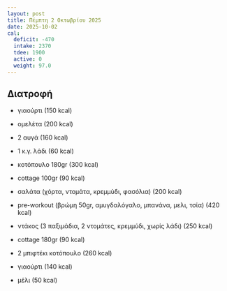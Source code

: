 ```yaml
---
layout: post
title: Πέμπτη 2 Οκτωβρίου 2025
date: 2025-10-02
cal:
  deficit: -470
  intake: 2370
  tdee: 1900
  active: 0
  weight: 97.0
---
```


## Διατροφή

- γιαούρτι (150 kcal)
- ομελέτα (200 kcal)
- 2 αυγά (160 kcal)
- 1 κ.γ. λάδι (60 kcal)


- κοτόπουλο 180gr (300 kcal)
- cottage 100gr (90 kcal)
- σαλάτα (χόρτα, ντομάτα, κρεμμύδι, φασόλια) (200 kcal)
- pre-workout (βρώμη 50gr, αμυγδαλόγαλο, μπανάνα, μελι, τσία) (420 kcal)


- ντάκος (3 παξιμάδια, 2 ντομάτες, κρεμμύδι, χωρίς λάδι) (250 kcal)
- cottage 180gr (90 kcal)
- 2 μπιφτέκι κοτόπουλο (260 kcal)
- γιαούρτι (140 kcal)
- μέλι (50 kcal)




<!---  ![pic](/pics/2025-10-02/yogurt.jpg)<br> -->
